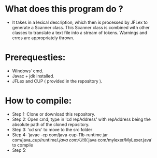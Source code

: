 # What does this program do ? 
- It takes in a lexical description, which then is processed by JFLex to generate a Scanner class. This Scanner class is combined
with other classes to translate a text file into a stream of tokens. Warnings and erros are appropriately thrown.

# Prerequesties:
- Windows' cmd.
- Javac + jdk installed.
- JFLex and CUP ( provided in the repository ).


# How to compile:
- Step 1: Clone or download this repository.
- Step 2: Open cmd, type in 'cd repAddress' with repAddress being the absolute path of the cloned repository.
- Step 3: 'cd src' to move to the src folder
- Step 4: `javac -cp com/java-cup-11b-runtime.jar com/java_cup/runtime/*.java com/Util/*.java com/mylexer/MyLexer.java' to compile
- Step 5: 
